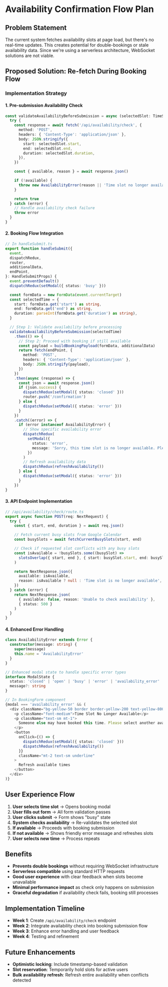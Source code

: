 # Availability Confirmation Flow Plan

## Problem Statement

The current system fetches availability slots at page load, but there's no real-time updates. This creates potential for double-bookings or stale availability data. Since we're using a serverless architecture, WebSocket solutions are not viable.

## Proposed Solution: Re-fetch During Booking Flow

### Implementation Strategy

#### 1. Pre-submission Availability Check

```typescript
const validateAvailabilityBeforeSubmission = async (selectedSlot: TimeSlot) => {
  try {
    const response = await fetch('/api/availability/check', {
      method: 'POST',
      headers: { 'Content-Type': 'application/json' },
      body: JSON.stringify({
        start: selectedSlot.start,
        end: selectedSlot.end,
        duration: selectedSlot.duration,
      }),
    })

    const { available, reason } = await response.json()

    if (!available) {
      throw new AvailabilityError(reason || 'Time slot no longer available')
    }

    return true
  } catch (error) {
    // Handle availability check failure
    throw error
  }
}
```

#### 2. Booking Flow Integration

```typescript
// In handleSubmit.ts
export function handleSubmit({
  event,
  dispatchRedux,
  router,
  additionalData,
  endPoint,
}: HandleSubmitProps) {
  event.preventDefault()
  dispatchRedux(setModal({ status: 'busy' }))

  const formData = new FormData(event.currentTarget)
  const selectedTime = {
    start: formData.get('start') as string,
    end: formData.get('end') as string,
    duration: parseInt(formData.get('duration') as string),
  }

  // Step 1: Validate availability before processing
  validateAvailabilityBeforeSubmission(selectedTime)
    .then(() => {
      // Step 2: Proceed with booking if still available
      const payload = buildBookingPayload(formData, additionalData)
      return fetch(endPoint, {
        method: 'POST',
        headers: { 'Content-Type': 'application/json' },
        body: JSON.stringify(payload),
      })
    })
    .then(async (response) => {
      const json = await response.json()
      if (json.success) {
        dispatchRedux(setModal({ status: 'closed' }))
        router.push('/confirmation')
      } else {
        dispatchRedux(setModal({ status: 'error' }))
      }
    })
    .catch((error) => {
      if (error instanceof AvailabilityError) {
        // Show specific availability error
        dispatchRedux(
          setModal({
            status: 'error',
            message: 'Sorry, this time slot is no longer available. Please select another time.',
          })
        )
        // Refresh availability data
        dispatchRedux(refreshAvailability())
      } else {
        dispatchRedux(setModal({ status: 'error' }))
      }
    })
}
```

#### 3. API Endpoint Implementation

```typescript
// /api/availability/check/route.ts
export async function POST(req: NextRequest) {
  try {
    const { start, end, duration } = await req.json()

    // Fetch current busy slots from Google Calendar
    const busySlots = await fetchCurrentBusySlots(start, end)

    // Check if requested slot conflicts with any busy slots
    const isAvailable = !busySlots.some((busySlot) =>
      slotsOverlap({ start, end }, { start: busySlot.start, end: busySlot.end })
    )

    return NextResponse.json({
      available: isAvailable,
      reason: isAvailable ? null : 'Time slot is no longer available',
    })
  } catch (error) {
    return NextResponse.json(
      { available: false, reason: 'Unable to check availability' },
      { status: 500 }
    )
  }
}
```

#### 4. Enhanced Error Handling

```typescript
class AvailabilityError extends Error {
  constructor(message: string) {
    super(message)
    this.name = 'AvailabilityError'
  }
}

// Enhanced modal state to handle specific error types
interface ModalState {
  status: 'closed' | 'open' | 'busy' | 'error' | 'availability_error'
  message?: string
}

// In BookingForm component
{modal === 'availability_error' && (
  <div className="bg-yellow-50 border border-yellow-200 text-yellow-800 px-4 py-3 rounded">
    <p className="font-medium">Time Slot No Longer Available</p>
    <p className="text-sm mt-1">
      Someone else may have booked this time. Please select another available slot.
    </p>
    <button
      onClick={() => {
        dispatchRedux(setModal({ status: 'closed' }))
        dispatchRedux(refreshAvailability())
      }}
      className="mt-2 text-sm underline"
    >
      Refresh available times
    </button>
  </div>
)}
```

## User Experience Flow

1. **User selects time slot** → Opens booking modal
2. **User fills out form** → All form validation passes
3. **User clicks submit** → Form shows "busy" state
4. **System checks availability** → Re-validates the selected slot
5. **If available** → Proceeds with booking submission
6. **If not available** → Shows friendly error message and refreshes slots
7. **User selects new time** → Process repeats

## Benefits

- **Prevents double bookings** without requiring WebSocket infrastructure
- **Serverless compatible** using standard HTTP requests
- **Good user experience** with clear feedback when slots become unavailable
- **Minimal performance impact** as check only happens on submission
- **Graceful degradation** if availability check fails, booking still processes

## Implementation Timeline

- **Week 1**: Create `/api/availability/check` endpoint
- **Week 2**: Integrate availability check into booking submission flow
- **Week 3**: Enhance error handling and user feedback
- **Week 4**: Testing and refinement

## Future Enhancements

- **Optimistic locking**: Include timestamp-based validation
- **Slot reservation**: Temporarily hold slots for active users
- **Bulk availability refresh**: Refresh entire availability when conflicts detected
